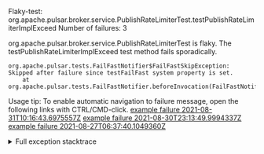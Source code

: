         
Flaky-test: org.apache.pulsar.broker.service.PublishRateLimiterTest.testPublishRateLimiterImplExceed
Number of failures: 3

org.apache.pulsar.broker.service.PublishRateLimiterTest is flaky. The testPublishRateLimiterImplExceed test method fails sporadically.

```
org.apache.pulsar.tests.FailFastNotifier$FailFastSkipException: Skipped after failure since testFailFast system property is set.
	at org.apache.pulsar.tests.FailFastNotifier.beforeInvocation(FailFastNotifier.java:88)

```

Usage tip: To enable automatic navigation to failure message, open the following links with CTRL/CMD-click.
[example failure 2021-08-31T10:16:43.6975557Z](https://github.com/apache/pulsar/runs/3471501156?check_suite_focus=true#step:10:2477)
[example failure 2021-08-30T23:13:49.9994337Z](https://github.com/apache/pulsar/runs/3467152431?check_suite_focus=true#step:9:1801)
[example failure 2021-08-27T06:37:40.1049360Z](https://github.com/apache/pulsar/runs/3440411059?check_suite_focus=true#step:9:3723)


<details>
<summary>Full exception stacktrace</summary>
<code><pre>
org.apache.pulsar.tests.FailFastNotifier$FailFastSkipException: Skipped after failure since testFailFast system property is set.
	at org.apache.pulsar.tests.FailFastNotifier.beforeInvocation(FailFastNotifier.java:88)

</pre></code>
</details>

